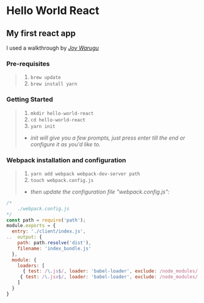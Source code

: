 # Hello World React

## My first react app

I used a walkthrough by [_Joy Warugu_](https://scotch.io/tutorials/setup-a-react-environment-using-webpack-and-babel)

### Pre-requisites 

>1. `brew update`
>1. `brew install yarn`

### Getting Started 

>1. `mkdir hello-world-react`
>1. `cd hello-world-react`
>1. `yarn init`
>  * _init will give you a few prompts, just press enter till the end or configure it as you'd like to._

### Webpack installation and configuration

>1. `yarn add webpack webpack-dev-server path`
>1. `touch webpack.config.js`  
>  * _then update the configuration file "webpack.config.js":_
```javascript
/*  
    ./webpack.config.js  
*/  
const path = require('path');  
module.exports = {  
  entry: './client/index.js',  
..  output: {  
    path: path.resolve('dist'),  
    filename: 'index_bundle.js'  
  },  
  module: {  
    loaders: [  
      { test: /\.js$/, loader: 'babel-loader', exclude: /node_modules/ },  
     { test: /\.jsx$/, loader: 'babel-loader', exclude: /node_modules/ }  
    ]  
  }  
}  
```
